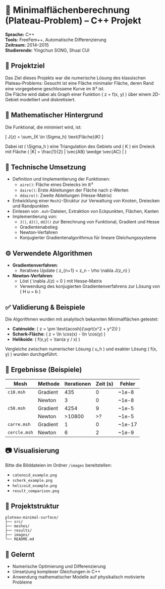 
# 🧩 Minimalflächenberechnung (Plateau-Problem) – C++ Projekt

**Sprache:** C++  
**Tools:** FreeFem++, Automatische Differenzierung  
**Zeitraum:** 2014–2015  
**Studierende:** Yingchun SONG, Shuai CUI

## 🎯 Projektziel

Das Ziel dieses Projekts war die numerische Lösung des klassischen Plateau-Problems: 
Gesucht ist eine Fläche minimaler Fläche, deren Rand eine vorgegebene geschlossene Kurve im ℝ³ ist.  
Die Fläche wird dabei als Graph einer Funktion \( z = f(x, y) \) über einem 2D-Gebiet modelliert und diskretisiert.

## 🧠 Mathematischer Hintergrund

Die Funktional, die minimiert wird, ist:

\[
J(z) = \sum_{K \in \Sigma_h} \text{Fläche}(K)
\]

Dabei ist \( \Sigma_h \) eine Triangulation des Gebiets und \( K \) ein Dreieck mit Fläche \( |K| = \frac{1}{2} | \vec{AB} \wedge \vec{AC} | \)

## 🔧 Technische Umsetzung

- Definition und Implementierung der Funktionen:
  - `aire()`: Fläche eines Dreiecks im ℝ³
  - `daire()`: Erste Ableitungen der Fläche nach z-Werten
  - `ddaire()`: Zweite Ableitungen (Hesse-Matrix)
- Entwicklung einer `Mesh2`-Struktur zur Verwaltung von Knoten, Dreiecken und Randpunkten
- Einlesen von `.msh`-Dateien, Extraktion von Eckpunkten, Flächen, Kanten
- Implementierung von:
  - `J()`, `dJ()`, `ddJ()` zur Berechnung von Funktional, Gradient und Hesse
  - Gradientenabstieg
  - Newton-Verfahren
  - Konjugierter Gradientenalgorithmus für lineare Gleichungssysteme

## ⚙️ Verwendete Algorithmen

- **Gradientenverfahren**:
  - Iteratives Update \( z_{n+1} = z_n - \rho \nabla J(z_n) \)
- **Newton-Verfahren**:
  - Löst \( \nabla J(z) = 0 \) mit Hesse-Matrix
  - Verwendung des konjugierten Gradientenverfahrens zur Lösung von \( H u = b \)

## ✅ Validierung & Beispiele

Die Algorithmen wurden mit analytisch bekannten Minimalflächen getestet:

- **Caténoïde**: \( z = \pm \text{acosh}(\sqrt{x^2 + y^2}) \)
- **Scherk-Fläche**: \( z = \ln \cos(x) - \ln \cos(y) \)
- **Helikoide**: \( f(x,y) = \tan(a y / x) \)

Vergleiche zwischen numerischer Lösung \( u_h \) und exakter Lösung \( f(x, y) \) wurden durchgeführt.

## 🧪 Ergebnisse (Beispiele)

| Mesh         | Methode           | Iterationen | Zeit (s) | Fehler |
|--------------|-------------------|-------------|----------|--------|
| `c10.msh`    | Gradient          | 435         | 0        | ~1e-8  |
|              | Newton            | 3           | 0        | ~1e-8  |
| `c50.msh`    | Gradient          | 4254        | 9        | ~1e-5  |
|              | Newton            | >10800      | >?       | ~1e-5  |
| `carre.msh`  | Gradient          | 1           | 0        | ~1e-17 |
| `cercle.msh` | Newton            | 6           | 2        | ~1e-9  |

## 📷 Visualisierung

Bitte die Bilddateien im Ordner `/images` bereitstellen:

- `catenoid_example.png`
- `scherk_example.png`
- `helicoid_example.png`
- `result_comparison.png`

## 📁 Projektstruktur

```
plateau-minimal-surface/
├── src/
├── meshes/
├── results/
├── images/
└── README.md
```

## 🧠 Gelernt

- Numerische Optimierung und Differenzierung
- Umsetzung komplexer Gleichungen in C++
- Anwendung mathematischer Modelle auf physikalisch motivierte Probleme
